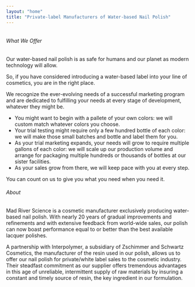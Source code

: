 ```yaml
---
layout: "home"
title: "Private-label Manufacturers of Water-based Nail Polish"
---
```

<figure style="width: 275px" class="align-right">
  <img src="{{ site.url }}{{ site.baseurl }}/assets/images/bluebottlesplash.png" alt="">
</figure>

<h6> What We Offer</h6>

<p>
Our water-based nail polish is as safe for humans and our planet as modern technology will allow.
</p>
<p>
So, if you have considered introducing a water-based label into your line of cosmetics, you are in the right place.
</p>
<p>
We recognize the ever-evolving needs of a successful marketing program and are dedicated to fulfilling your needs at every stage of development, whatever they might be.
</p>
<ul>
<li>
You might want to begin with a pallete of your own colors: we will custom match whatever colors you choose.
</li>
<li>
Your trial testing might require only a few hundred bottle of each color: we will make those small batches and bottle and label them for you.
</li>
<li>
As your trial marketing expands, your needs will grow to require multiple gallons of each color: we will scale up our production volume and arrange for packaging multiple hundreds or thousands of bottles at our sister facilities.
</li>
<li>
As your sales grow from there, we will keep pace with you at every step.
</li>
</ul>
<p>
You can count on us to give you what you need when you need it.
</p>
<h6>About</h6>

<p>
Mad River Science is a cosmetic manufacturer exclusively producing water-based nail polish. With nearly 20 years of gradual improvements and refinements and with extensive feedback from world-wide sales, our polish can now boast performance equal to or better than the best available lacquer polishes.
</p>
<p>
A partnership with Interpolymer, a subsidiary of Zschimmer and Schwartz Cosmetics, the manufacturer of the resin used in our polish, allows us to offer our nail polish for private/white label sales to the cosmetic industry. Their steadfast commitment as our supplier offers tremendous advantages in this age of unreliable, intermittent supply of raw materials by insuring a constant and timely source of resin, the key ingredient in our formulation.
</p>
